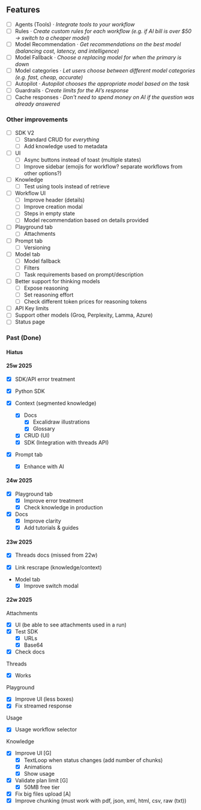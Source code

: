 ## Features

- [ ] Agents (Tools) · _Integrate tools to your workflow_
- [ ] Rules · _Create custom rules for each workflow (e.g. if AI bill is over $50 → switch to a cheaper model)_
- [ ] Model Recommendation · _Get recommendations on the best model (balancing cost, latency, and intelligence)_
- [ ] Model Fallback · _Choose a replacing model for when the primary is down_
- [ ] Model categories · _Let users choose between different model categories (e.g. fast, cheap, accurate)_
- [ ] Autopilot · _Autopilot chooses the appropriate model based on the task_
- [ ] Guardrails · _Create limits for the AI’s response_
- [ ] Cache responses · _Don't need to spend money on AI if the question was already answered_

### Other improvements

- [ ] SDK V2
  - [ ] Standard CRUD for _everything_
  - [ ] Add knowledge used to metadata

- [ ] UI
  - [ ] Async buttons instead of toast (multiple states)
  - [ ] Improve sidebar (emojis for workflow? separate workflows from other options?)

- [ ] Knowledge
  - [ ] Test using tools instead of retrieve

- [ ] Workflow UI
  - [ ] Improve header (details)
  - [ ] Improve creation modal
  - [ ] Steps in empty state
  - [ ] Model recommendation based on details provided

- [ ] Playground tab
  - [ ] Attachments

- [ ] Prompt tab
  - [ ] Versioning

- [ ] Model tab
  - [ ] Model fallback
  - [ ] Filters
  - [ ] Task requirements based on prompt/description

- [ ] Better support for thinking models
  - [ ] Expose reasoning
  - [ ] Set reasoning effort
  - [ ] Check different token prices for reasoning tokens

- [ ] API Key limits
- [ ] Support other models (Groq, Perplexity, Lamma, Azure)
- [ ] Status page

### Past (Done)

#### Hiatus

#### 25w 2025

- [x] SDK/API error treatment

- [x] Python SDK

- [x] Context (segmented knowledge)
  - [x] Docs
    - [x] Excalidraw illustrations
    - [x] Glossary
  - [x] CRUD (UI)
  - [x] SDK (Integration with threads API)

- [x] Prompt tab
  - [x] Enhance with AI

#### 24w 2025

- [x] Playground tab
  - [x] Improve error treatment
  - [x] Check knowledge in production

- [x] Docs
  - [x] Improve clarity
  - [x] Add tutorials & guides

#### 23w 2025

- [x] Threads docs (missed from 22w)

- [x] Link rescrape (knowledge/context)

- Model tab
  - [x] Improve switch modal

#### 22w 2025

Attachments

- [x] UI (be able to see attachments used in a run)
- [x] Test SDK
  - [x] URLs
  - [x] Base64
- [x] Check docs

Threads

- [x] Works

Playground

- [x] Improve UI (less boxes)
- [x] Fix streamed response

Usage

- [x] Usage workflow selector

Knowledge

- [x] Improve UI [G]
  - [x] TextLoop when status changes (add number of chunks)
  - [x] Animations
  - [x] Show usage
- [x] Validate plan limit [G]
  - [x] 50MB free tier
- [x] Fix big files upload [A]
- [x] Improve chunking (must work with pdf, json, xml, html, csv, raw (txt))
